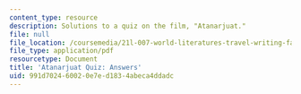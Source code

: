 ```yaml
---
content_type: resource
description: Solutions to a quiz on the film, "Atanarjuat."
file: null
file_location: /coursemedia/21l-007-world-literatures-travel-writing-fall-2008/991d702460020e7ed1834abeca4ddadc_quiz_answers.pdf
file_type: application/pdf
resourcetype: Document
title: 'Atanarjuat Quiz: Answers'
uid: 991d7024-6002-0e7e-d183-4abeca4ddadc
---
```

